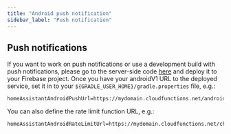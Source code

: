```yaml
---
title: "Android push notification"
sidebar_label: "Push notification"
---
```


## Push notifications

If you want to work on push notifications or use a development build with push notifications, please go to the server-side code [here](https://github.com/home-assistant/mobile-apps-fcm-push) and deploy it to your Firebase project. Once you have your androidV1 URL to the deployed service, set it in to your `${GRADLE_USER_HOME}/gradle.properties` file, e.g.:

```properties
homeAssistantAndroidPushUrl=https://mydomain.cloudfunctions.net/androidV1
```

You can also define the rate limit function URL, e.g.:

```properties
homeAssistantAndroidRateLimitUrl=https://mydomain.cloudfunctions.net/checkRateLimits
```

